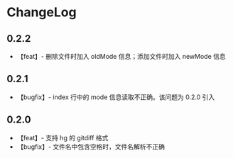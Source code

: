 ChangeLog
========

0.2.2
-------

+ 【feat】- 删除文件时加入 oldMode 信息；添加文件时加入 newMode 信息


0.2.1
-------

+ 【bugfix】- index 行中的 mode 信息读取不正确。该问题为 0.2.0 引入


0.2.0
-------

+ 【feat】- 支持 hg 的 gitdiff 格式
+ 【bugfix】- 文件名中包含空格时，文件名解析不正确
